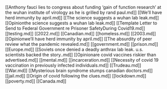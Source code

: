 [[Anthony fauci lies to congress about funding ‘gain of function research’ at the wuhan institute of virology as he is grilled by rand paul.md]]
[[We’ll have herd immunity by april.md]]
[[The science suggests a wuhan lab leak.md]]
[[Opinionthe science suggests a wuhan lab leak.md]]
[[Template Letter to Send to Federal Government re Prisoner SafetyDuring Covid19.md]]
[[testing.md]]
[[2022.md]]
[[Canadian.md]]
[[homeless.md]]
[[2003.md]]
[[Opinionwe’ll have herd immunity by april.md]]
[[The absurdity of peer review what the pandemic revealed.md]]
[[government.md]]
[[prison.md]]
[[Europe.md]]
[[Soviets once denied a deadly anthrax lab leak. u.s. scientists backed the story..md]]
[[Opinionare covid vaccines riskier than advertised.md]]
[[mental.md]]
[[incarceration.md]]
[[Necessity of covid 19 vaccination in previously infected individuals.md]]
[[Trudeau.md]]
[[War.md]]
[[Mysterious brain syndrome stumps canadian doctors.md]]
[[jail.md]]
[[Origin of covid following the clues.md]]
[[lockdown.md]]
[[poverty.md]]
[[Canada.md]]
